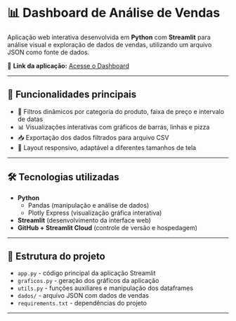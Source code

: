 # 📊 Dashboard de Análise de Vendas

Aplicação web interativa desenvolvida em **Python** com **Streamlit** para análise visual e exploração de dados de vendas, utilizando um arquivo JSON como fonte de dados.

🔗 **Link da aplicação:** [Acesse o Dashboard](https://davimegda-projeto-dashboard-com-streamlit-app-kr8c9i.streamlit.app/)

---

## 🚀 Funcionalidades principais

- 🎯 Filtros dinâmicos por categoria do produto, faixa de preço e intervalo de datas  
- 📊 Visualizações interativas com gráficos de barras, linhas e pizza  
- 📥 Exportação dos dados filtrados para arquivo CSV  
- 📱 Layout responsivo, adaptável a diferentes tamanhos de tela  

---

## 🛠️ Tecnologias utilizadas

- **Python**  
  - Pandas (manipulação e análise de dados)  
  - Plotly Express (visualização gráfica interativa)  
- **Streamlit** (desenvolvimento da interface web)  
- **GitHub + Streamlit Cloud** (controle de versão e hospedagem)

---

## 📁 Estrutura do projeto

- `app.py` - código principal da aplicação Streamlit  
- `graficos.py` - geração dos gráficos da aplicação  
- `utils.py` - funções auxiliares e manipulação dos dataframes  
- `dados/` - arquivo JSON com dados de vendas  
- `requirements.txt` - dependências do projeto  

---
